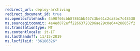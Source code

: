 ```yaml
---
redirect_url: deploy-archiving
redirect_document_id: true
ms.openlocfilehash: 4a90f66cbb87861bb467c3be61c2ca8bc7c48538
ms.sourcegitcommit: 4a4ed872eff22663720296ae29c0e644286857f2
ms.translationtype: MT
ms.contentlocale: it-IT
ms.lasthandoff: 11/15/2019
ms.locfileid: "36186326"
---
```


